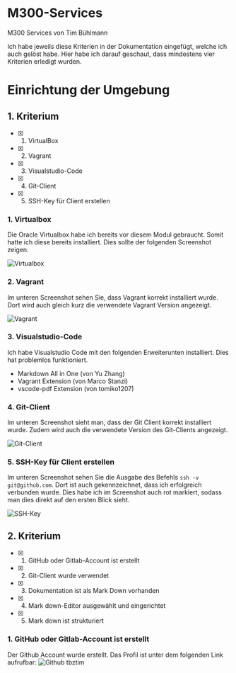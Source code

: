 # M300-Services
M300 Services von Tim Bühlmann

Ich habe jeweils diese Kriterien in der Dokumentation eingefügt, welche ich auch gelöst habe. Hier habe ich darauf geschaut, dass mindestens vier Kriterien erledigt wurden.

# Einrichtung der Umgebung

## 1. Kriterium
- [x] 1. VirtualBox
- [x] 2. Vagrant
- [x] 3. Visualstudio-Code
- [x] 4. Git-Client
- [x] 5. SSH-Key für Client erstellen

### 1. Virtualbox

Die Oracle Virtualbox habe ich bereits vor diesem Modul gebraucht. Somit hatte ich diese bereits installiert. Dies sollte der folgenden Screenshot zeigen.
  
![](https://github.com/tbztim/M300-Services/blob/master/00-Bilder/Virtualbox.png "Virtualbox")

### 2. Vagrant
Im unteren Screenshot sehen Sie, dass Vagrant korrekt installiert wurde. Dort wird auch gleich kurz die verwendete Vagrant Version angezeigt.
  
![](https://github.com/tbztim/M300-Services/blob/master/00-Bilder/Vagrant.png "Vagrant")

### 3. Visualstudio-Code

Ich habe Visualstudio Code mit den folgenden Erweiterunten installiert. Dies hat problemlos funktioniert.


- Markdown All in One (von Yu Zhang)
- Vagrant Extension (von Marco Stanzi)
- vscode-pdf Extension (von tomiko1207)

### 4. Git-Client
Im unteren Screenshot sieht man, dass der Git Client korrekt installiert wurde. Zudem wird auch die verwendete Version des Git-Clients angezeigt.

![](https://github.com/tbztim/M300-Services/blob/master/00-Bilder/git-client.png "Git-Client")

### 5. SSH-Key für Client erstellen
Im unteren Screenshot sehen Sie die Ausgabe des Befehls ```ssh -v git@github.com```. Dort ist auch gekennzeichnet, dass ich erfolgreich verbunden wurde. Dies habe ich im Screenshot auch rot markiert, sodass man dies direkt auf den ersten Blick sieht.

![](https://github.com/tbztim/M300-Services/blob/master/00-Bilder/ssh-key.png "SSH-Key")

## 2. Kriterium
- [x] 1. GitHub oder Gitlab-Account ist erstellt
- [x] 2. Git-Client wurde verwendet
- [x] 3. Dokumentation ist als Mark Down vorhanden
- [x] 4. Mark down-Editor ausgewählt und eingerichtet
- [x] 5. Mark down ist strukturiert

### 1. GitHub oder Gitlab-Account ist erstellt
Der Github Account wurde erstellt. Das Profil ist unter dem folgenden Link aufrufbar: ![Github tbztim](https://github.com/tbztim)